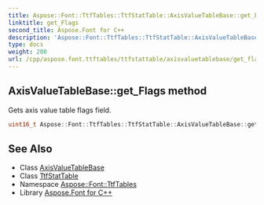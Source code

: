 ```yaml
---
title: Aspose::Font::TtfTables::TtfStatTable::AxisValueTableBase::get_Flags method
linktitle: get_Flags
second_title: Aspose.Font for C++
description: 'Aspose::Font::TtfTables::TtfStatTable::AxisValueTableBase::get_Flags method. Gets axis value table flags field in C++.'
type: docs
weight: 200
url: /cpp/aspose.font.ttftables/ttfstattable/axisvaluetablebase/get_flags/
---
```

## AxisValueTableBase::get_Flags method


Gets axis value table flags field.

```cpp
uint16_t Aspose::Font::TtfTables::TtfStatTable::AxisValueTableBase::get_Flags() const
```

## See Also

* Class [AxisValueTableBase](../)
* Class [TtfStatTable](../../)
* Namespace [Aspose::Font::TtfTables](../../../)
* Library [Aspose.Font for C++](../../../../)
